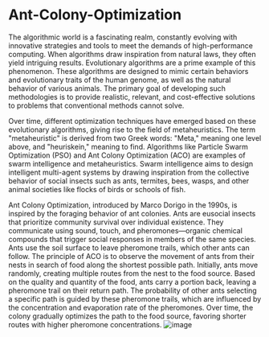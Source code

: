 # Ant-Colony-Optimization
The algorithmic world is a fascinating realm, constantly evolving with innovative strategies and tools to meet the demands of high-performance computing. When algorithms draw inspiration from natural laws, they often yield intriguing results. Evolutionary algorithms are a prime example of this phenomenon. These algorithms are designed to mimic certain behaviors and evolutionary traits of the human genome, as well as the natural behavior of various animals. The primary goal of developing such methodologies is to provide realistic, relevant, and cost-effective solutions to problems that conventional methods cannot solve.

Over time, different optimization techniques have emerged based on these evolutionary algorithms, giving rise to the field of metaheuristics. The term "metaheuristic" is derived from two Greek words: "Meta," meaning one level above, and "heuriskein," meaning to find. Algorithms like Particle Swarm Optimization (PSO) and Ant Colony Optimization (ACO) are examples of swarm intelligence and metaheuristics. Swarm intelligence aims to design intelligent multi-agent systems by drawing inspiration from the collective behavior of social insects such as ants, termites, bees, wasps, and other animal societies like flocks of birds or schools of fish.

Ant Colony Optimization, introduced by Marco Dorigo in the 1990s, is inspired by the foraging behavior of ant colonies. Ants are eusocial insects that prioritize community survival over individual existence. They communicate using sound, touch, and pheromones—organic chemical compounds that trigger social responses in members of the same species. Ants use the soil surface to leave pheromone trails, which other ants can follow. The principle of ACO is to observe the movement of ants from their nests in search of food along the shortest possible path. Initially, ants move randomly, creating multiple routes from the nest to the food source. Based on the quality and quantity of the food, ants carry a portion back, leaving a pheromone trail on their return path. The probability of other ants selecting a specific path is guided by these pheromone trails, which are influenced by the concentration and evaporation rate of the pheromones. Over time, the colony gradually optimizes the path to the food source, favoring shorter routes with higher pheromone concentrations.
![image](https://github.com/user-attachments/assets/d2193e26-dedc-44d9-8c17-dec9bbf1e0d2)
